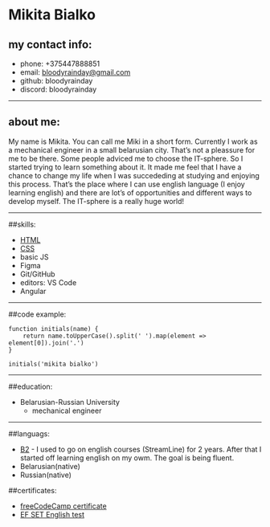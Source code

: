 # Mikita Bialko

## my contact info:

- phone: +375447888851
- email: bloodyrainday@gmail.com
- github: bloodyrainday
- discord: bloodyrainday

---

## about me:

My name is Mikita. You can call me Miki in a short form. Currently I work as a mechanical engineer in a small belarusian city. That’s not a pleassure for me to be there. Some people adviced me to choose the IT-sphere. So I started trying to learn something about it. It made me feel that I have a chance to change my life when I was succededing at studying and enjoying this process. That’s the place where I can use english language (I enjoy learning english) and there are lot’s of opportunities and different ways to develop myself. The IT-sphere is a really huge world!

---

##skills:

- [HTML](https://www.freecodecamp.org/certification/fcc24f73c7b-33a5-4840-89ba-cdf54954a063/responsive-web-design)
- [CSS](https://www.freecodecamp.org/certification/fcc24f73c7b-33a5-4840-89ba-cdf54954a063/responsive-web-design)
- basic JS
- Figma
- Git/GitHub
- editors: VS Code
- Angular

---

##code example:

```
function initials(name) {
    return name.toUpperCase().split(' ').map(element => element[0]).join('.')
}

initials('mikita bialko')

```

---

##education:

- Belarusian-Russian University
  - mechanical engineer

---

##languags:

- [B2](https://www.efset.org/cert/wUnBhV) - I used to go on english courses (StreamLine) for 2 years. After that I started off learning english on my owm. The goal is being fluent.
- Belarusian(native)
- Russian(native)

##certificates:

- [freeCodeCamp certificate](https://www.freecodecamp.org/certification/fcc24f73c7b-33a5-4840-89ba-cdf54954a063/responsive-web-design)
- [EF SET English test](https://www.efset.org/cert/wUnBhV)


